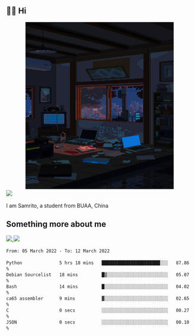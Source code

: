 ## 👋🏻 Hi

<div align="center">
<img alt="GIF" src="https://github.com/xiangsam/xiangsam/blob/271390e4ab50820a4594e3cb94b7ffaa6293de72/0_0EUAvTumWsRa2k6F.gif" width=400 height=450/>
</div>

<a href="https://github.com/xiangsam">
  <img src="https://komarev.com/ghpvc/?username=xiangsam&style=flat-square" />
</a>

I am Samrito, a student from BUAA, China


## Something more about me
<a href="https://github.com/xiangsam">
  <img src="https://github-readme-stats.vercel.app/api?username=xiangsam&show_icons=true&hide_border=true" />
</a>


<a href="https://github.com/xiangsam">
  <img src="https://github-readme-stats.vercel.app/api/top-langs/?username=xiangsam&layout=compact" />
</a>

<!--START_SECTION:waka-->

```text
From: 05 March 2022 - To: 12 March 2022

Python              5 hrs 18 mins   ██████████████████████░░░   87.86 %
Debian Sourcelist   18 mins         █▒░░░░░░░░░░░░░░░░░░░░░░░   05.07 %
Bash                14 mins         █░░░░░░░░░░░░░░░░░░░░░░░░   04.02 %
ca65 assembler      9 mins          ▓░░░░░░░░░░░░░░░░░░░░░░░░   02.65 %
C                   0 secs          ░░░░░░░░░░░░░░░░░░░░░░░░░   00.27 %
JSON                0 secs          ░░░░░░░░░░░░░░░░░░░░░░░░░   00.10 %
```

<!--END_SECTION:waka-->

<!---
xiangsam/xiangsam is a ✨ special ✨ repository because its `README.md` (this file) appears on your GitHub profile.
You can click the Preview link to take a look at your changes.
--->
